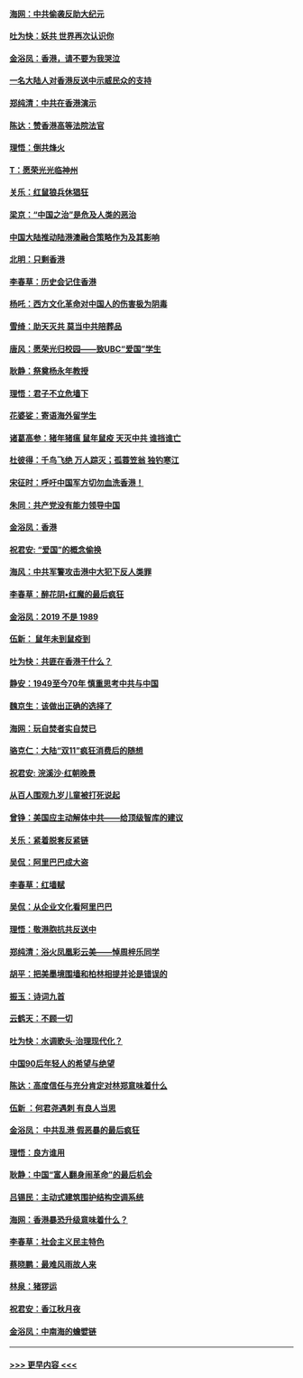 #### [海网：中共偷袭反助大纪元](../pages/nsc993/n11673515.md?t=11231422) 
#### [吐为快：妖共 世界再次认识你](../pages/nsc993/n11673506.md?t=11231422) 
#### [金浴凤：香港，请不要为我哭泣](../pages/nsc993/n11673248.md?t=11231422) 
#### [一名大陆人对香港反送中示威民众的支持](../pages/nsc993/n11672615.md?t=11231422) 
#### [郑纯清：中共在香港演示](../pages/nsc993/n11670539.md?t=11231422) 
#### [陈达：赞香港高等法院法官](../pages/nsc993/n11669542.md?t=11231422) 
#### [理悟：倒共烽火](../pages/nsc993/n11668844.md?t=11231422) 
#### [T：愿荣光光临神州](../pages/nsc993/n11668421.md?t=11231422) 
#### [关乐：红鼠狼兵休猖狂](../pages/nsc993/n11668378.md?t=11231422) 
#### [梁京：“中国之治”是危及人类的恶治](../pages/nsc993/n11668328.md?t=11231422) 
#### [中国大陆推动陆港澳融合策略作为及其影响](../pages/nsc993/n11668157.md?t=11231422) 
#### [北明：只剩香港](../pages/nsc993/n11668002.md?t=11231422) 
#### [李春草：历史会记住香港](../pages/nsc993/n11667927.md?t=11231422) 
#### [杨吒：西方文化革命对中国人的伤害极为阴毒](../pages/nsc993/n11664521.md?t=11231422) 
#### [雪绮：助天灭共 莫当中共陪葬品](../pages/nsc993/n11662650.md?t=11231422) 
#### [唐风：愿荣光归校园——致UBC“爱国”学生](../pages/nsc993/n11662194.md?t=11231422) 
#### [耿静：祭奠杨永年教授](../pages/nsc993/n11662514.md?t=11231422) 
#### [理悟：君子不立危墙下](../pages/nsc993/n11662172.md?t=11231422) 
#### [花婆娑：寄语海外留学生](../pages/nsc993/n11662121.md?t=11231422) 
#### [诸葛高参：猪年猪瘟 鼠年鼠疫 天灭中共 谁挡谁亡](../pages/nsc993/n11661980.md?t=11231422) 
#### [杜彼得：千鸟飞绝 万人踪灭；孤蓑笠翁 独钓寒江](../pages/nsc993/n11661170.md?t=11231422) 
#### [宋征时：呼吁中国军方切勿血洗香港！](../pages/nsc993/n11415318.md?t=11231422) 
#### [朱同：共产党没有能力领导中国](../pages/nsc993/n11660421.md?t=11231422) 
#### [金浴凤：香港](../pages/nsc993/n11660419.md?t=11231422) 
#### [祝君安: “爱国”的概念偷换](../pages/nsc993/n11659706.md?t=11231422) 
#### [海风：中共军警攻击港中大犯下反人类罪](../pages/nsc993/n11659632.md?t=11231422) 
#### [李春草：醉花阴•红魔的最后疯狂](../pages/nsc993/n11659287.md?t=11231422) 
#### [金浴凤：2019 不是 1989](../pages/nsc993/n11657663.md?t=11231422) 
#### [伍新： 鼠年未到鼠疫到](../pages/nsc993/n11655098.md?t=11231422) 
#### [吐为快：共匪在香港干什么？](../pages/nsc993/n11654891.md?t=11231422) 
#### [静安：1949至今70年 慎重思考中共与中国](../pages/nsc993/n11651244.md?t=11231422) 
#### [魏京生：该做出正确的选择了](../pages/nsc993/n11653084.md?t=11231422) 
#### [海网：玩自焚者实自焚已](../pages/nsc993/n11652423.md?t=11231422) 
#### [骆克仁：大陆“双11”疯狂消费后的随想](../pages/nsc993/n11652305.md?t=11231422) 
#### [祝君安: 浣溪沙·红朝晚景](../pages/nsc993/n11652258.md?t=11231422) 
#### [从百人围观九岁儿童被打死说起](../pages/nsc993/n11651030.md?t=11231422) 
#### [曾铮：美国应主动解体中共——给顶级智库的建议](../pages/nsc993/n11649888.md?t=11231422) 
#### [关乐：紧着脱套反紧链](../pages/nsc993/n11649069.md?t=11231422) 
#### [吴侃：阿里巴巴成大盗](../pages/nsc993/n11645523.md?t=11231422) 
#### [李春草：红墙赋](../pages/nsc993/n11646389.md?t=11231422) 
#### [吴侃：从企业文化看阿里巴巴](../pages/nsc993/n11645476.md?t=11231422) 
#### [理悟：敬港胞抗共反送中](../pages/nsc993/n11645466.md?t=11231422) 
#### [郑纯清：浴火凤凰彩云美——悼周梓乐同学](../pages/nsc993/n11645155.md?t=11231422) 
#### [胡平：把美墨境围墙和柏林相提并论是错误的](../pages/nsc993/n11645134.md?t=11231422) 
#### [振玉：诗词九首](../pages/nsc993/n11644081.md?t=11231422) 
#### [云鹤天：不顾一切](../pages/nsc993/n11643508.md?t=11231422) 
#### [吐为快：水调歌头·治理现代化？](../pages/nsc993/n11643485.md?t=11231422) 
#### [中国90后年轻人的希望与绝望](../pages/nsc993/n11642317.md?t=11231422) 
#### [陈达：高度信任与充分肯定对林郑意味着什么](../pages/nsc993/n11641441.md?t=11231422) 
#### [伍新 ：何君尧遇刺 有良人当思](../pages/nsc993/n11641503.md?t=11231422) 
#### [金浴凤： 中共乱港  假恶暴的最后疯狂](../pages/nsc993/n11641495.md?t=11231422) 
#### [理悟：良方谁用](../pages/nsc993/n11641463.md?t=11231422) 
#### [耿静：中国“富人翻身闹革命”的最后机会](../pages/nsc993/n11640655.md?t=11231422) 
#### [吕锡民：主动式建筑围护结构空调系统](../pages/nsc993/n11640168.md?t=11231422) 
#### [海网：香港暴恐升级意味着什么？](../pages/nsc993/n11635904.md?t=11231422) 
#### [李春草：社会主义民主特色](../pages/nsc993/n11634657.md?t=11231422) 
#### [蔡晓鹏：最难风雨故人来](../pages/nsc993/n11633145.md?t=11231422) 
#### [林泉：猪猡运](../pages/nsc993/n11631469.md?t=11231422) 
#### [祝君安：香江秋月夜](../pages/nsc993/n11631440.md?t=11231422) 
#### [金浴凤：中南海的蟾嬖链](../pages/nsc993/n11631290.md?t=11231422) 

----
#### [ >>> 更早内容 <<< ](../indexes/nsc993-earlier.md)
